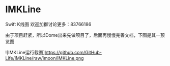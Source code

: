 # IMKLine
Swift K线图
欢迎加群讨论更多：83766186

由于项目赶紧，所以Dome出来先做项目了，后面再慢慢完善文档，下图是其一预览图

![IMKLine运行截图]https://github.com/GitHub-Life/IMKLine/raw/imoon/IMKLine.png
